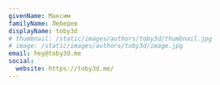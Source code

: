 ```yaml
---
givenName: Максим
familyName: Лебедев
displayName: toby3d
# thumbnail: /static/images/authors/toby3d/thumbnail.jpg
# image: /static/images/authors/toby3d/image.jpg
email: hey@toby3d.me
social:
  website: https://toby3d.me/
---
```

